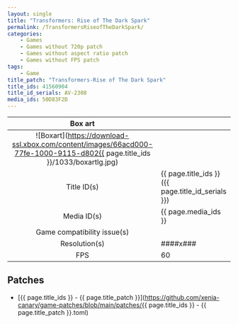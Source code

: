 ```yaml
---
layout: single
title: "Transformers: Rise of The Dark Spark"
permalink: /TransformersRiseofTheDarkSpark/
categories:
    - Games
    - Games without 720p patch
    - Games without aspect ratio patch
    - Games without FPS patch
tags:
    - Game
title_patch: "Transformers-Rise of The Dark Spark"
title_ids: 41560904
title_id_serials: AV-2308
media_ids: 50D83F2D
---
```


| Box art                     |                                                                                        |
| :-----:                     | :-                                                                                     |
| ![Boxart](https://download-ssl.xbox.com/content/images/66acd000-77fe-1000-9115-d802{{ page.title_ids }}/1033/boxartlg.jpg) |
| Title ID(s)                 | {{ page.title_ids }} ({{ page.title_id_serials }})                                     |
| Media ID(s)                 | {{ page.media_ids }}                                                                   |
| Game compatibility issue(s) |                                                                                        |
| Resolution(s)               | ####x###                                                                               |
| FPS                         | 60                                                                                     |

## Patches
* [{{ page.title_ids }} - {{ page.title_patch }}](https://github.com/xenia-canary/game-patches/blob/main/patches/{{ page.title_ids }} - {{ page.title_patch }}.toml)
